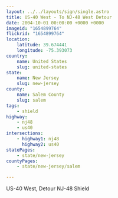 ```yaml
---
layout: ../../layouts/sign/single.astro
title: US-40 West - To NJ-48 West Detour
date: 2004-10-01 00:00:00 +0000 +0000
imageid: "1654899764"
flickrid: "1654899764"
location:
    latitude: 39.674441
    longitude: -75.393073
country:
    name: United States
    slug: united-states
state:
    name: New Jersey
    slug: new-jersey
county:
    name: Salem County
    slug: salem
tags:
    - shield
highway:
    - nj48
    - us40
intersections:
    - highway1: nj48
      highway2: us40
statePages:
    - state/new-jersey
countyPages:
    - state/new-jersey/salem

---
```

US-40 West, Detour NJ-48 Shield